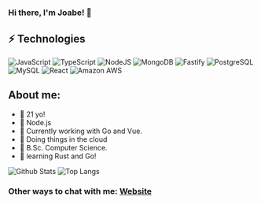### Hi there, I'm Joabe! 👋

## ⚡ Technologies
![JavaScript](https://img.shields.io/badge/javascript-%23323330.svg?style=for-the-badge&logo=javascript&logoColor=%23F7DF1E)
![TypeScript](https://shields.io/badge/TypeScript-3178C6?logo=TypeScript&logoColor=FFF&style=for-the-badge)
![NodeJS](https://img.shields.io/badge/node.js-6DA55F?style=for-the-badge&logo=node.js&logoColor=white)
![MongoDB](https://img.shields.io/badge/-MongoDB-black?style=flat-square&logo=mongodb)
![Fastify](https://img.shields.io/badge/fastify-%23000000.svg?style=flat-square&logo=fastify&logoColor=white)
![PostgreSQL](https://img.shields.io/badge/-PostgreSQL-336791?style=for-the-badge&logo=postgresql)
![MySQL](https://img.shields.io/badge/-MySQL-black?style=for-the-badge&logo=mysql)
![React](https://img.shields.io/badge/react-%2320232a.svg?style=for-the-badge&logo=react&logoColor=%2361DAFB)
![Amazon AWS](https://img.shields.io/badge/Amazon%20AWS-232F3E?style=for-the-badge&logo=amazon-aws)

## About me:
- 🎂 21 yo!
- 💖 Node.js 
- 🌱 Currently working with Go and Vue.
- 👀 Doing things in the cloud
- 👾 B.Sc. Computer Science.
- 🦀 learning Rust and Go!

![Github Stats](https://github-readme-stats-git-masterrstaa-rickstaa.vercel.app/api?username=Joabesv&&show_icons=true&theme=dark)
![Top Langs](https://github-readme-stats-git-masterrstaa-rickstaa.vercel.app/api/top-langs/?username=Joabesv&hide=TeX&layout=compact)


### Other ways to chat with me: [Website](https://joabesv.vercel.app/)
